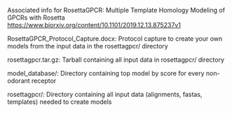 Associated info for RosettaGPCR: Multiple Template Homology Modeling of GPCRs with Rosetta
https://www.biorxiv.org/content/10.1101/2019.12.13.875237v1

RosettaGPCR_Protocol_Capture.docx: Protocol capture to create your own models from the input data in the rosettagpcr/ directory

rosettagpcr.tar.gz: Tarball containing all input data in rosettagpcr/ directory

model_database/: Directory containing top model by score for every non-odorant receptor

rosettagpcr/: Directory containing all input data (alignments, fastas, templates) needed to create models

